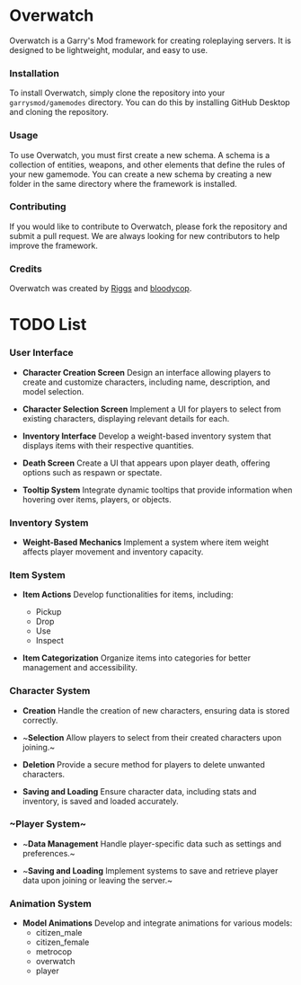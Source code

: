 # Overwatch

Overwatch is a Garry's Mod framework for creating roleplaying servers. It is designed to be lightweight, modular, and easy to use.

### Installation

To install Overwatch, simply clone the repository into your `garrysmod/gamemodes` directory. You can do this by installing GitHub Desktop and cloning the repository.

### Usage

To use Overwatch, you must first create a new schema. A schema is a collection of entities, weapons, and other elements that define the rules of your new gamemode. You can create a new schema by creating a new folder in the same directory where the framework is installed.

### Contributing

If you would like to contribute to Overwatch, please fork the repository and submit a pull request. We are always looking for new contributors to help improve the framework.

### Credits

Overwatch was created by [Riggs](https://github.com/riggs9162) and [bloodycop](https://github.com/bloodycop6385).

# TODO List

### User Interface

- **Character Creation Screen**
Design an interface allowing players to create and customize characters, including name, description, and model selection.

- **Character Selection Screen**
Implement a UI for players to select from existing characters, displaying relevant details for each.

- **Inventory Interface**
Develop a weight-based inventory system that displays items with their respective quantities. 

- **Death Screen**
Create a UI that appears upon player death, offering options such as respawn or spectate.

- **Tooltip System**
Integrate dynamic tooltips that provide information when hovering over items, players, or objects.

### Inventory System

- **Weight-Based Mechanics**
Implement a system where item weight affects player movement and inventory capacity.

### Item System

- **Item Actions**
Develop functionalities for items, including:
    - Pickup
    - Drop
    - Use
    - Inspect

- **Item Categorization**
Organize items into categories for better management and accessibility.

### Character System

- **Creation**
Handle the creation of new characters, ensuring data is stored correctly.

- ~**Selection**
Allow players to select from their created characters upon joining.~

- **Deletion**
Provide a secure method for players to delete unwanted characters.

- **Saving and Loading**
Ensure character data, including stats and inventory, is saved and loaded accurately.

### ~Player System~

- ~**Data Management**
Handle player-specific data such as settings and preferences.~

- ~**Saving and Loading**
Implement systems to save and retrieve player data upon joining or leaving the server.~

### Animation System

- **Model Animations**
Develop and integrate animations for various models:
    - citizen_male
    - citizen_female
    - metrocop
    - overwatch
    - player